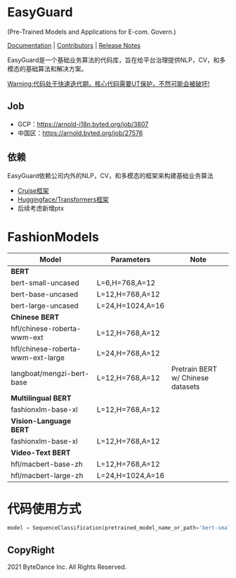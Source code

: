 # EasyGuard

(Pre-Trained Models and Applications for E-com. Govern.)

[Documentation]() |
[Contributors](https://code.byted.org/ecom_govern/EasyGuard/) |
[Release Notes]()

EasyGuard是一个基础业务算法的代码库，旨在给平台治理提供NLP，CV，和多模态的基础算法和解决方案。

[Warning:代码处于快速迭代期，核心代码需要UT保护，不然可能会被破坏!]()

## Job
* GCP：https://arnold-i18n.byted.org/job/3807
* 中国区：https://arnold.byted.org/job/27576

## 依赖

EasyGuard依赖公司内外的NLP，CV，和多模态的框架来构建基础业务算法

* [Cruise框架](https://codebase.byted.org/repo/data/cruise)
* [Huggingface/Transformers框架](https://github.com/huggingface/transformers)
* 后续考虑新增ptx

# FashionModels

| Model | Parameters | Note |
| --- | --- | --- |
| **BERT** |  |  |
| bert-small-uncased | L=6,H=768,A=12 |  |
| bert-base-uncased | L=12,H=768,A=12 |  |
| bert-large-uncased | L=24,H=1024,A=16 |  |
| **Chinese BERT** |  |  |
| hfl/chinese-roberta-wwm-ext | L=12,H=768,A=12 |  |
| hfl/chinese-roberta-wwm-ext-large | L=24,H=768,A=12 |  |
| langboat/mengzi-bert-base | L=12,H=768,A=12| Pretrain BERT w/ Chinese datasets|
| **Multilingual BERT** |  |  |
| fashionxlm-base-xl | L=12,H=768,A=12 | |
| **Vision-Language BERT** |  |  |
| fashionxlm-base-xl | L=12,H=768,A=12 | |
| **Video-Text BERT** |  |  |
| hfl/macbert-base-zh | L=12,H=768,A=12 |  |
| hfl/macbert-large-zh | L=24,H=1024,A=16 |  |


# 代码使用方式

```python
model = SequenceClassification(pretrained_model_name_or_path='bert-small-uncased')
```



## CopyRight
2021 ByteDance Inc. All Rights Reserved.
